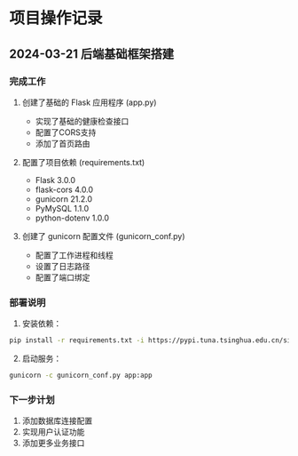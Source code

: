 # 项目操作记录

## 2024-03-21 后端基础框架搭建

### 完成工作
1. 创建了基础的 Flask 应用程序 (app.py)
   - 实现了基础的健康检查接口
   - 配置了CORS支持
   - 添加了首页路由

2. 配置了项目依赖 (requirements.txt)
   - Flask 3.0.0
   - flask-cors 4.0.0
   - gunicorn 21.2.0
   - PyMySQL 1.1.0
   - python-dotenv 1.0.0

3. 创建了 gunicorn 配置文件 (gunicorn_conf.py)
   - 配置了工作进程和线程
   - 设置了日志路径
   - 配置了端口绑定

### 部署说明
1. 安装依赖：
```bash
pip install -r requirements.txt -i https://pypi.tuna.tsinghua.edu.cn/simple
```

2. 启动服务：
```bash
gunicorn -c gunicorn_conf.py app:app
```

### 下一步计划
1. 添加数据库连接配置
2. 实现用户认证功能
3. 添加更多业务接口
